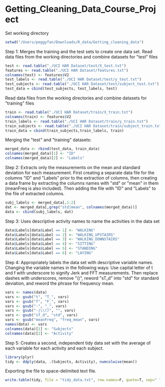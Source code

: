 Getting_Cleaning_Data_Course_Project
====================================
Set working directory
```r
setwd("/Users/peggyfan/Downloads/R_data/Getting_cleaning_data")

```

Step 1: Merges the training and the test sets to create one data set.
Read data files from the working directories and combine datasets for "test" files 
```r
test <- read.table("./UCI HAR Dataset/test/X_test.txt")
features <- read.table("./UCI HAR Dataset/features.txt")
colnames(test) <- features$V2
test_labels <- read.table("./UCI HAR Dataset/test/y_test.txt")
test_subjects <- read.table("./UCI HAR Dataset/test/subject_test.txt")
test_data = cbind(test_subjects, test_labels, test)
```

Read data files from the working directories and combine datasets for "training" files 
```r
train <- read.table("./UCI HAR Dataset/train/X_train.txt")
colnames(train) <- features$V2
train_labels <- read.table("./UCI HAR Dataset/train/y_train.txt")
train_subjects <- read.table("./UCI HAR Dataset/train/subject_train.txt")
train_data = cbind(train_subjects,train_labels, train)

```
Merging the "test" and "training" datasets:
```r
merged_data <- rbind(test_data, train_data)
colnames(merged_data)[1] <- "ID"
colnames(merged_data)[2] <- "Labels"
```
Step 2: Extracts only the measurements on the mean and standard deviation for each measurement. 
First creating a separate data file for the columns "ID" and "Labels" prior to the extraction of columns, then creating a data frame by extracting the columns names with "std" or "mean" in them (meanFreq is also included). Then adding the file with "ID" and "Labels" to the file of extracted columns.
```r
subj_labels <- merged_data[,1:2]
dat <- merged_data[,grep("std|mean", colnames(merged_data))]
data <- cbind(subj_labels, dat)
```

Step 3: Uses descriptive activity names to name the activities in the data set
```r
data$Labels[data$Label == 1] <- "WALKING"
data$Labels[data$Label == 2] <- "WALKING_UPSTAIRS"
data$Labels[data$Label == 3] <- "WALKING_DOWNSTAIRS"
data$Labels[data$Label == 4] <- "SITTING"
data$Labels[data$Label == 5] <- "STANDING"
data$Labels[data$Label == 6] <- "LAYING"
```

Step 4: Appropriately labels the data set with descriptive variable names.
Changing the variable names in the following ways:
Use capital letter of t and f with underscore to signify Jerk and FFT measurements. Then replace dashes with underscores, remove "()", reword "sT_d" into "std" for standard deviation, and reword the phrase for frequency mean.
```r
vars <- names(data)
vars <- gsub("t", "T_", vars)
vars <- gsub("f", "F_", vars)
vars <- gsub("-", "_", vars)
vars <- gsub("-|\\()", "", vars)
vars <- gsub("sT_d", "std", vars)
vars <- gsub("meanFreq", "freq_mean", vars)
names(data) <- vars
colnames(data)[1] <- "Subjects"
colnames(data)[2] <- "Activity"
```

Step 5: Creates a second, independent tidy data set with the average of each variable for each activity and each subject.
```r
library(plyr)
tidy <- ddply(data, .(Subjects, Activity), numcolwise(mean))
```

Exporting the file to space-delimited text file.
```r
write.table(tidy, file = "tidy_data.txt", row.names=F, quote=T, sep=" ") 
```
